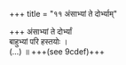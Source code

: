 +++
title = "११ अंसाभ्यां ते दोर्भ्याम्"

+++
अंसाभ्यां ते दोर्भ्यां  
बाहुभ्यां परि हस्तयोः ।  
(…) ॥ +++(see 9cdef)+++